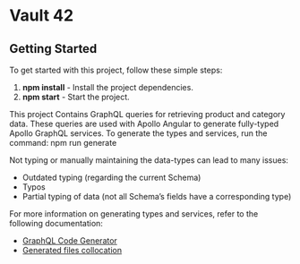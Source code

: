  # Vault 42



## Getting Started

To get started with this project, follow these simple steps:

 
1. **npm install** - Install the project dependencies.
2. **npm start** - Start the project.
 
 
 
 This project Contains GraphQL queries for retrieving product and category data.
 These queries are used with Apollo Angular to generate fully-typed Apollo GraphQL services.
 To generate the types and services, run the command: npm run generate

 Not typing or manually maintaining the data-types can lead to many issues:
 - Outdated typing (regarding the current Schema)
 - Typos
 - Partial typing of data (not all Schema’s fields have a corresponding type)

For more information on generating types and services, refer to the following documentation:
- [GraphQL Code Generator](https://the-guild.dev/graphql/codegen/docs/guides/angular)
- [Generated files collocation](https://the-guild.dev/graphql/codegen/docs/advanced/generated-files-colocation)

